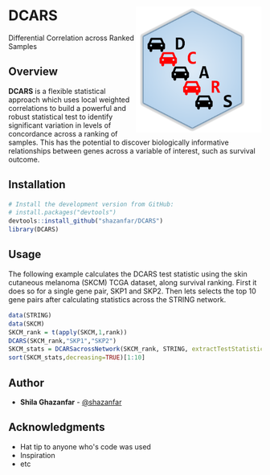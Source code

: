 DCARS <img src="man/figures/hex.png" align="right"  height="250" width="250"/>
======================================================

Differential Correlation across Ranked Samples

Overview
--------

**DCARS** is a flexible statistical approach which uses local weighted correlations to build a powerful and robust statistical test to identify significant variation in levels of concordance across a ranking of samples. This has the potential to discover biologically informative relationships between genes across a variable of interest, such as survival outcome.

Installation
--------

```r
# Install the development version from GitHub:
# install.packages("devtools")
devtools::install_github("shazanfar/DCARS")
library(DCARS)
```

Usage
-----

The following example calculates the DCARS test statistic using the skin cutaneous melanoma (SKCM) TCGA dataset, along survival ranking. First it does so for a single gene pair, SKP1	and SKP2. Then lets selects the top 10 gene pairs after calculating statistics across the STRING network.

```r
data(STRING)
data(SKCM)
SKCM_rank = t(apply(SKCM,1,rank))
DCARS(SKCM_rank,"SKP1","SKP2")
SKCM_stats = DCARSacrossNetwork(SKCM_rank, STRING, extractTestStatisticOnly=TRUE)
sort(SKCM_stats,decreasing=TRUE)[1:10]
```

## Author

* **Shila Ghazanfar**  - [@shazanfar](https://twitter.com/shazanfar)

## Acknowledgments

* Hat tip to anyone who's code was used
* Inspiration
* etc
